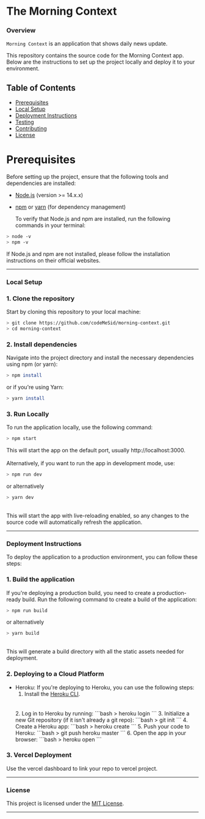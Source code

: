 # The Morning Context

### Overview

`Morning Context` is an application that shows daily news update.

This repository contains the source code for the Morning Context app. Below are the instructions to set up the project locally and deploy it to your environment.

## Table of Contents

- [Prerequisites](#prerequisites)
- [Local Setup](#local-setup)
- [Deployment Instructions](#deployment-instructions)
- [Testing](#testing)
- [Contributing](#contributing)
- [License](#license)

# Prerequisites

Before setting up the project, ensure that the following tools and dependencies are installed:

- [Node.js](https://nodejs.org/en/) (version >= 14.x.x)
- [npm](https://www.npmjs.com/) or [yarn](https://yarnpkg.com/) (for dependency management)

  To verify that Node.js and npm are installed, run the following commands in your terminal:

```bash
> node -v
> npm -v
```

If Node.js and npm are not installed, please follow the installation instructions on their official websites.

---

### Local Setup

### 1. Clone the repository

Start by cloning this repository to your local machine:

```bash
> git clone https://github.com/codeMeSid/morning-context.git
> cd morning-context
```

### 2. Install dependencies

Navigate into the project directory and install the necessary dependencies using npm (or yarn):

```bash
> npm install
```

or if you're using Yarn:

```bash
> yarn install
```

### 3. Run Locally

To run the application locally, use the following command:

```bash
> npm start
```
This will start the app on the default port, usually http://localhost:3000.
<br>
<br>
Alternatively, if you want to run the app in development mode, use:

```bash
> npm run dev
```

or alternatively

```bash
> yarn dev
```
<br>
This will start the app with live-reloading enabled, so any changes to the source code will automatically refresh the application.

---

### Deployment Instructions

To deploy the application to a production environment, you can follow these steps:

### 1. Build the application
If you're deploying a production build, you need to create a production-ready build. Run the following command to create a build of the application:

```bash
> npm run build
```
or alternatively

```bash
> yarn build
```
<br>
This will generate a build directory with all the static assets needed for deployment.

### 2. Deploying to a Cloud Platform
- Heroku: If you're deploying to Heroku, you can use the following steps:
    1. Install the [Heroku CLI](https://devcenter.heroku.com/articles/heroku-cli).
    <br>
    <br>
    2. Log in to Heroku by running:
    ```bash
    > heroku login
    ```
    3. Initialize a new Git repository (if it isn't already a git repo):
    ```bash
    > git init
    ```
    4. Create a Heroku app:
    ```bash
    > heroku create
    ```
    5. Push your code to Heroku:
    ```bash
    > git push heroku master
    ```
    6. Open the app in your browser:
    ```bash
    > heroku open
    ```

### 3. Vercel Deployment

Use the vercel dashboard to link your repo to vercel project. 

---
### License
This project is licensed under the [MIT License]().

---
